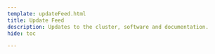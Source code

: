 ```yaml
---
template: updateFeed.html
title: Update Feed
description: Updates to the cluster, software and documentation.
hide: toc

---
```

